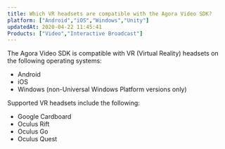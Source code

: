 ```yaml
---
title: Which VR headsets are compatible with the Agora Video SDK?
platform: ["Android","iOS","Windows","Unity"]
updatedAt: 2020-04-22 11:45:41
Products: ["Video","Interactive Broadcast"]
---
```

The Agora Video SDK is compatible with VR (Virtual Reality) headsets on the following operating systems:

- Android
- iOS
- Windows (non-Universal Windows Platform versions only)

Supported VR headsets include the following:

- Google Cardboard
- Oculus Rift
- Oculus Go
- Oculus Quest